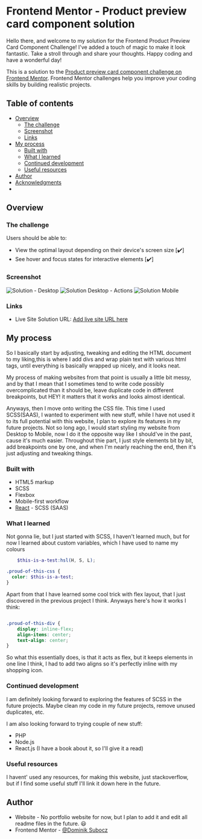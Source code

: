# Frontend Mentor - Product preview card component solution
Hello there, and welcome to my solution for the Frontend Product Preview Card Component Challenge! I've added a touch of magic to make it look fantastic. Take a stroll through and share your thoughts. Happy coding and have a wonderful day!

This is a solution to the [Product preview card component challenge on Frontend Mentor](https://www.frontendmentor.io/challenges/product-preview-card-component-GO7UmttRfa). Frontend Mentor challenges help you improve your coding skills by building realistic projects. 

## Table of contents

- [Overview](#overview)
  - [The challenge](#the-challenge)
  - [Screenshot](#screenshot)
  - [Links](#links)
- [My process](#my-process)
  - [Built with](#built-with)
  - [What I learned](#what-i-learned)
  - [Continued development](#continued-development)
  - [Useful resources](#useful-resources)
- [Author](#author)
- [Acknowledgments](#acknowledgments)
- 
## Overview

### The challenge

Users should be able to:

- View the optimal layout depending on their device's screen size [✔️]
- See hover and focus states for interactive elements [✔️]

### Screenshot

![Solution - Desktop](https://github.com/DominikSubocz/Product_preview_card_component/assets/121230993/88988cdd-481e-40df-85e8-df76d9ee4a1b)
![Solution Desktop - Actions](https://github.com/DominikSubocz/Product_preview_card_component/assets/121230993/9afe8a00-b1d9-4f87-8e79-67c99b552471)
![Solution Mobile](https://github.com/DominikSubocz/Product_preview_card_component/assets/121230993/58821ca2-93eb-49c7-8a17-c0660a2a8d76)

### Links

- Live Site Solution URL: [Add live site URL here](https://product-preview-card-dominik.netlify.app/)

## My process
So I basically start by adjusting, tweaking and editing the HTML document to my liking,this is where I add divs and wrap plain text with various html tags, until everything is basically wrapped up nicely, and it looks neat.

My process of making websites from that point is usually a little bit messy, and by that I mean that I sometimes tend to write code possibly overcomplicated than it should be, leave duplicate code in different breakpoints, but HEY! it matters that it works and looks almost identical.

Anyways, then I move onto writing the CSS file. This time I used SCSS(SAAS), I wanted to experiment with new stuff, while I have not used it to its full potential with this website, I plan to explore its features in my future projects. Not so long ago, I would start styling my website from Desktop to Mobile, now I do it the opposite way like I should've in the past, cause it's much easier. Throughout thie part, I just style elements bit by bit, add breakpoints one by one, and when I'm nearly reaching the end, then it's just adjusting and tweaking things.

### Built with

- HTML5 markup
- SCSS
- Flexbox
- Mobile-first workflow
- [React]([https://reactjs.org/](https://sass-lang.com/)) - SCSS (SAAS) 

### What I learned

Not gonna lie, but I just started with SCSS, I haven't learned much, but for now I learned about custom variables, which I have used to name my colours

```scss
    $this-is-a-test:hsl(H, S, L);

.proud-of-this-css {
  color: $this-is-a-test;
}
```
Apart from that I have learned some cool trick with flex layout, that I just discovered in the previous project I think.
Anyways here's how it works I think:

```css

.proud-of-this-div {
    display: inline-flex;
    align-items: center;
    text-align: center;
}
```

So what this essentially does, is that it acts as flex, but it keeps elements in one line I think, I had to add two aligns so it's perfectly inline with my shopping icon.

### Continued development

I am definitely looking forward to exploring the features of SCSS in the future projects.
Maybe clean my code in my future projects, remove unused duplicates, etc.

I am also looking forward to trying couple of new stuff:
-  PHP
-  Node.js
-  React.js (I have a book about it, so I'll give it a read)

### Useful resources

I havent' used any resources, for making this website, just stackoverflow, but if I find some useful stuff I'll link it down here in the future.

## Author

- Website - No portfolio website for now, but I plan to add it and edit all readme files in the future. 😃
- Frontend Mentor - [@Dominik Subocz](https://www.frontendmentor.io/profile/DominikSubocz)

